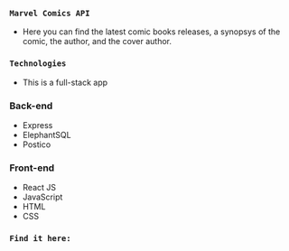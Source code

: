### `Marvel Comics API`

- Here you can find the latest comic books releases, a synopsys of the comic, the author, and the cover author.

### `Technologies`

- This is a full-stack app 
### Back-end
- Express 
- ElephantSQL 
- Postico

### Front-end
- React JS
- JavaScript
- HTML
- CSS

### `Find it here:`

